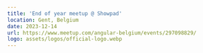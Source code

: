 ```yaml
---
title: 'End of year meetup @ Showpad'
location: Gent, Belgium
date: 2023-12-14
url: https://www.meetup.com/angular-belgium/events/297098829/
logo: assets/logos/official-logo.webp
---
```

